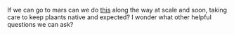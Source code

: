 If we can go to mars can we do [this](https://www.youtube.com/results?search_query=de+desertification) along the way at scale and soon, taking care to keep plaants native and expected? 
I wonder what other helpful questions we can ask?
